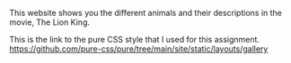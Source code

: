 This website shows you the different animals and their descriptions in the movie, The Lion King. 

This is the link to the pure CSS style that I used for this assignment. 
https://github.com/pure-css/pure/tree/main/site/static/layouts/gallery
